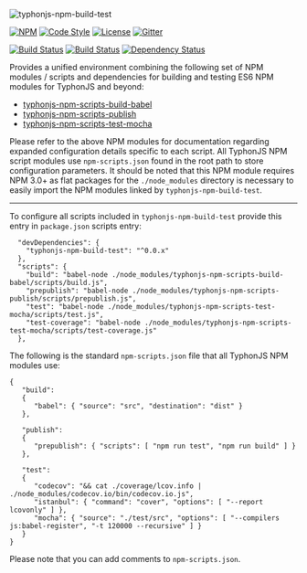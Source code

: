 ![typhonjs-npm-build-test](http://i.imgur.com/6ATIGys.png)

[![NPM](https://img.shields.io/npm/v/typhonjs-npm-build-test.svg?label=npm)](https://www.npmjs.com/package/typhonjs-npm-build-test)
[![Code Style](https://img.shields.io/badge/code%20style-allman-yellowgreen.svg?style=flat)](https://en.wikipedia.org/wiki/Indent_style#Allman_style)
[![License](https://img.shields.io/badge/license-MPLv2-yellowgreen.svg?style=flat)](https://github.com/typhonjs-node-npm/typhonjs-npm-build-test/blob/master/LICENSE)
[![Gitter](https://img.shields.io/gitter/room/typhonjs/TyphonJS.svg)](https://gitter.im/typhonjs/TyphonJS)

[![Build Status](https://travis-ci.org/typhonjs-node-npm/typhonjs-npm-build-test.svg?branch=master)](https://travis-ci.org/typhonjs-node-npm/typhonjs-npm-build-test)
[![Build Status](https://img.shields.io/codecov/c/github/typhonjs-node-npm/typhonjs-npm-build-test.svg)](https://codecov.io/github/typhonjs-node-npm/typhonjs-npm-build-test)
[![Dependency Status](https://www.versioneye.com/user/projects/56cea42b6b21e5003abcd590/badge.svg?style=flat)](https://www.versioneye.com/user/projects/56cea42b6b21e5003abcd590)

Provides a unified environment combining the following set of NPM modules / scripts and dependencies for building and testing ES6 NPM modules for TyphonJS and beyond:

- [typhonjs-npm-scripts-build-babel](https://www.npmjs.com/package/typhonjs-npm-scripts-build-babel)
- [typhonjs-npm-scripts-publish](https://www.npmjs.com/package/typhonjs-npm-scripts-publish)
- [typhonjs-npm-scripts-test-mocha](https://www.npmjs.com/package/typhonjs-npm-scripts-test-mocha)

Please refer to the above NPM modules for documentation regarding expanded configuration details specific to each script. All TyphonJS NPM script modules use `npm-scripts.json` found in the root path to store configuration parameters. It should be noted that this NPM module requires NPM 3.0+ as flat packages for the `./node_modules` directory is necessary to easily import the NPM modules linked by `typhonjs-npm-build-test`.

------

To configure all scripts included in `typhonjs-npm-build-test` provide this entry in `package.json` scripts entry:

```
  "devDependencies": {
    "typhonjs-npm-build-test": "^0.0.x"
  },
  "scripts": {
    "build": "babel-node ./node_modules/typhonjs-npm-scripts-build-babel/scripts/build.js",
    "prepublish": "babel-node ./node_modules/typhonjs-npm-scripts-publish/scripts/prepublish.js",
    "test": "babel-node ./node_modules/typhonjs-npm-scripts-test-mocha/scripts/test.js",
    "test-coverage": "babel-node ./node_modules/typhonjs-npm-scripts-test-mocha/scripts/test-coverage.js"
  },
```

The following is the standard `npm-scripts.json` file that all TyphonJS NPM modules use:
```
{
   "build":
   {
      "babel": { "source": "src", "destination": "dist" }
   },

   "publish":
   {
      "prepublish": { "scripts": [ "npm run test", "npm run build" ] }
   },

   "test":
   {
      "codecov": "&& cat ./coverage/lcov.info | ./node_modules/codecov.io/bin/codecov.io.js",
      "istanbul": { "command": "cover", "options": [ "--report lcovonly" ] },
      "mocha": { "source": "./test/src", "options": [ "--compilers js:babel-register", "-t 120000 --recursive" ] }
   }
}
```

Please note that you can add comments to `npm-scripts.json`.
